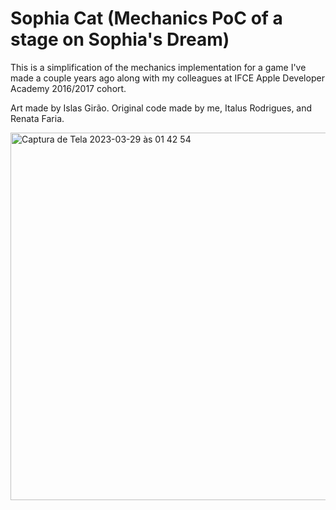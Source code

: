# Sophia Cat (Mechanics PoC of a stage on Sophia's Dream)
This is a simplification of the mechanics implementation for a game I've made a couple years ago along with my colleagues at IFCE Apple Developer Academy 2016/2017 cohort.

Art made by Islas Girão. Original code made by me, Italus Rodrigues, and Renata Faria.

<img width="588" alt="Captura de Tela 2023-03-29 às 01 42 54" src="https://user-images.githubusercontent.com/17304151/228428951-246597e8-abe6-4a60-91a5-fd54bcb5247f.png">
